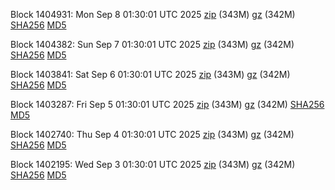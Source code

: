 Block 1404931: Mon Sep  8 01:30:01 UTC 2025 [zip](https://files.01coin.io/mainnet/2025-09-08/bootstrap.dat.zip) (343M) [gz](https://files.01coin.io/mainnet/2025-09-08/bootstrap.dat.tar.gz) (342M) [SHA256](https://files.01coin.io/mainnet/2025-09-08/sha256.txt) [MD5](https://files.01coin.io/mainnet/2025-09-08/md5.txt)

Block 1404382: Sun Sep  7 01:30:01 UTC 2025 [zip](https://files.01coin.io/mainnet/2025-09-07/bootstrap.dat.zip) (343M) [gz](https://files.01coin.io/mainnet/2025-09-07/bootstrap.dat.tar.gz) (342M) [SHA256](https://files.01coin.io/mainnet/2025-09-07/sha256.txt) [MD5](https://files.01coin.io/mainnet/2025-09-07/md5.txt)

Block 1403841: Sat Sep  6 01:30:01 UTC 2025 [zip](https://files.01coin.io/mainnet/2025-09-06/bootstrap.dat.zip) (343M) [gz](https://files.01coin.io/mainnet/2025-09-06/bootstrap.dat.tar.gz) (342M) [SHA256](https://files.01coin.io/mainnet/2025-09-06/sha256.txt) [MD5](https://files.01coin.io/mainnet/2025-09-06/md5.txt)

Block 1403287: Fri Sep  5 01:30:01 UTC 2025 [zip](https://files.01coin.io/mainnet/2025-09-05/bootstrap.dat.zip) (343M) [gz](https://files.01coin.io/mainnet/2025-09-05/bootstrap.dat.tar.gz) (342M) [SHA256](https://files.01coin.io/mainnet/2025-09-05/sha256.txt) [MD5](https://files.01coin.io/mainnet/2025-09-05/md5.txt)

Block 1402740: Thu Sep  4 01:30:01 UTC 2025 [zip](https://files.01coin.io/mainnet/2025-09-04/bootstrap.dat.zip) (343M) [gz](https://files.01coin.io/mainnet/2025-09-04/bootstrap.dat.tar.gz) (342M) [SHA256](https://files.01coin.io/mainnet/2025-09-04/sha256.txt) [MD5](https://files.01coin.io/mainnet/2025-09-04/md5.txt)

Block 1402195: Wed Sep  3 01:30:01 UTC 2025 [zip](https://files.01coin.io/mainnet/2025-09-03/bootstrap.dat.zip) (343M) [gz](https://files.01coin.io/mainnet/2025-09-03/bootstrap.dat.tar.gz) (342M) [SHA256](https://files.01coin.io/mainnet/2025-09-03/sha256.txt) [MD5](https://files.01coin.io/mainnet/2025-09-03/md5.txt)
